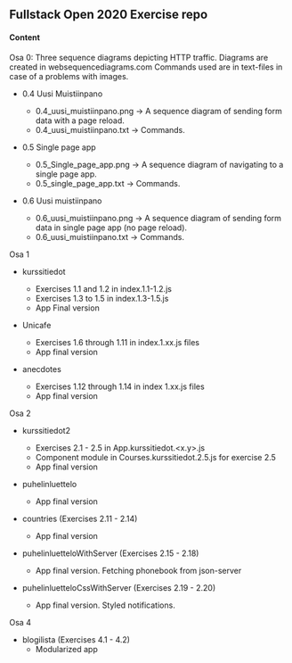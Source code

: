 ## Fullstack Open 2020 Exercise repo ##

#### Content ####

Osa 0:
Three sequence diagrams depicting HTTP traffic. Diagrams are created in websequencediagrams.com
Commands used are in text-files in case of a problems with images.

* 0.4 Uusi Muistiinpano
    - 0.4_uusi_muistiinpano.png -> A sequence diagram of sending form data with a page reload. 
    - 0.4_uusi_muistiinpano.txt -> Commands.

* 0.5 Single page app
    - 0.5_Single_page_app.png -> A sequence diagram of navigating to a single page app.
    - 0.5_single_page_app.txt -> Commands.

* 0.6 Uusi muistiinpano
    - 0.6_uusi_muistiinpano.png -> A sequence diagram of sending form data in single page app (no page reload).
    - 0.6_uusi_muistiinpano.txt -> Commands. 

Osa 1
* kurssitiedot 
    - Exercises 1.1 and 1.2 in index.1.1-1.2.js
    - Exercises 1.3 to 1.5 in index.1.3-1.5.js
    - App Final version

* Unicafe
    - Exercises 1.6 through 1.11 in index.1.xx.js files
    - App final version

* anecdotes
    - Exercises 1.12 through 1.14 in index 1.xx.js files
    - App final version

Osa 2
* kurssitiedot2
    - Exercises 2.1 - 2.5 in App.kurssitiedot.<x.y>.js
    - Component module in Courses.kurssitiedot.2.5.js for exercise 2.5
    - App final version

* puhelinluettelo
    - App final version 

* countries (Exercises 2.11 - 2.14)
    - App final version

* puhelinluetteloWithServer (Exercises 2.15 - 2.18)
    - App final version. Fetching phonebook from json-server

* puhelinluetteloCssWithServer (Exercises 2.19 - 2.20)
    - App final version. Styled notifications.

Osa 4

* blogilista (Exercises 4.1 - 4.2)
    - Modularized app
    